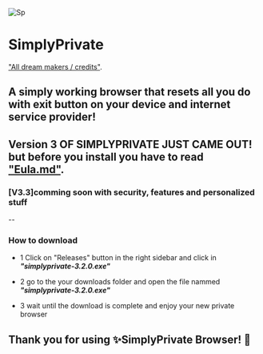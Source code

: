 ![Sp](https://github.com/NotYarazi/SimplyPrivate/assets/124608386/f9cc0008-84a2-432a-aabc-8773346d2784) 
# SimplyPrivate
["All dream makers / credits"](https://github.com/NotYarazi/SimplyPrivate/blob/all/credits.md).

A simply working browser that resets all you do with exit button on your device and internet service provider!
--
## Version 3 OF SIMPLYPRIVATE JUST CAME OUT! but before you install you have to read ["Eula.md"](https://github.com/NotYarazi/SimplyPrivate/blob/all/EULA.md).



 ### [V3.3]comming soon with security, features and personalized stuff  

--
### How to download
- 1 Click on "Releases" button in the right sidebar and click in ***"simplyprivate-3.2.0.exe"***

- 2 go to the your downloads folder and open the file nammed ***"simplyprivate-3.2.0.exe"***

- 3 wait until the download is complete and enjoy your new private browser

**Thank you for using ✨SimplyPrivate Browser! 💛**
--

